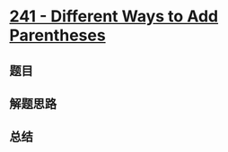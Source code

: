 # [241 - Different Ways to Add Parentheses](https://leetcode.com/problems/different-ways-to-add-parentheses/)

## 题目


## 解题思路


## 总结


